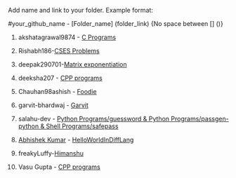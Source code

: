 Add name and link to your folder. Example format:

#your_github_name - [Folder_name] (folder_link) {No space between [] ()}

1. akshatagrawal9874 - [C Programs](https://github.com/akshatagrawal9874/hacktoberfest20/tree/master/C%20Programs)

2. Rishabh186-[CSES Problems](https://github.com/Rishabh186/hacktoberfest20/tree/master/CSES%20Problems)

3. deepak290701-[Matrix exponentiation](https://github.com/Deepak290701/hacktoberfest20/tree/master/Deepak%20Sharma)

4. deeksha207 - [CPP programs](https://github.com/deeksha207/hacktoberfest20/tree/master/CPP%20programs)

5. Chauhan98ashish - [Foodie](https://github.com/goel28priyanshu/hacktoberfest20/blob/master/Foodie.zip)

6. garvit-bhardwaj - [Garvit](https://github.com/garvit-bhardwaj/hacktoberfest20/tree/master/Garvit)

7. salahu-dev - [Python Programs/guessword & Python Programs/passgen-python & Shell Programs/safepass ](https://github.com/salahu-dev)

8. [Abhishek Kumar](https://github.com/abhik99/) - [HelloWorldInDiffLang](https://github.com/abhik99/hacktoberfest20/tree/master/HelloWorldInDiffLang)

9. freakyLuffy-[Himanshu](https://github.com/freakyLuffy/hacktoberfest20/tree/master/Himanshu)

10. Vasu Gupta - [CPP programs](https://github.com/vasu-gupta/hacktoberfest20/tree/master/CPP%20programs)

